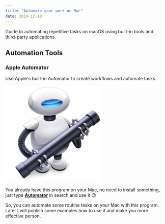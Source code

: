 ```yaml
---
title: "Automate your work on Mac"
date: 2019-12-10
---
```


Guide to automating repetitive tasks on macOS using built-in tools and third-party applications.

## Automation Tools

### Apple Automator
Use Apple's built-in Automator to create workflows and automate tasks.

[![](image1.png "Apple Automator interface")](https://support.apple.com/ru-ru/guide/automator/welcome)

You already have this program on your Mac, no need to install something, just type [**Automator**](https://support.apple.com/ru-ru/guide/automator/welcome) in search and use it 😉

So, you can automate some routine tasks on your Mac with this program. Later I will publish some examples how to use it and make you more effective person.
